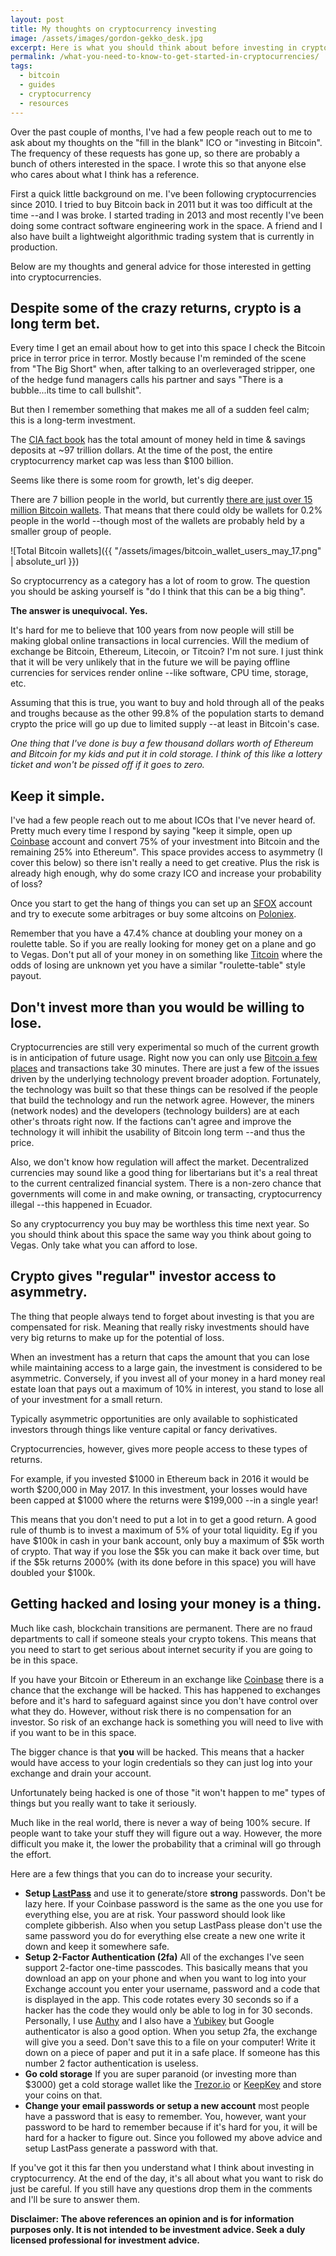 ```yaml
---
layout: post
title: My thoughts on cryptocurrency investing
image: /assets/images/gordon-gekko_desk.jpg
excerpt: Here is what you should think about before investing in cryptocurrencies
permalink: /what-you-need-to-know-to-get-started-in-cryptocurrencies/
tags:
  - bitcoin
  - guides
  - cryptocurrency
  - resources
---
```


Over the past couple of months, I've had a few people reach out to me to ask about my thoughts on the "fill in the blank" ICO or "investing in Bitcoin". The frequency of these requests has gone up, so there are probably a bunch of others interested in the space. I wrote this so that anyone else who cares about what I think has a reference.

First a quick little background on me. I've been following cryptocurrencies since 2010. I tried to buy Bitcoin back in 2011 but it was too difficult at the time --and I was broke. I started trading in 2013 and most recently I've been doing some contract software engineering work in the space. A friend and I also have built a lightweight algorithmic trading system that is currently in production.

Below are my thoughts and general advice for those interested in getting into cryptocurrencies.

## Despite some of the crazy returns, crypto is a long term bet.
Every time I get an email about how to get into this space I check the Bitcoin price in terror price in terror. Mostly because I'm reminded of the scene from "The Big Short" when, after talking to an overleveraged stripper, one of the hedge fund managers calls his partner and says "There is a bubble...its time to call bullshit".

But then I remember something that makes me all of a sudden feel calm; this is a long-term investment.

The [CIA fact book](https://www.cia.gov/library/Publications/the-world-factbook/rankorder/2215rank.html) has the total amount of money held in time & savings deposits at ~97 trillion dollars. At the time of the post, the entire cryptocurrency market cap was less than $100 billion.

Seems like there is some room for growth, let's dig deeper.

There are 7 billion people in the world, but currently [there are just over 15 million Bitcoin wallets](https://blockchain.info/charts/my-wallet-n-users). That means that there could oldy be wallets for 0.2% people in the world --though most of the wallets are probably held by a smaller group of people.

![Total Bitcoin wallets]({{ "/assets/images/bitcoin_wallet_users_may_17.png" | absolute_url }})

So cryptocurrency as a category has a lot of room to grow. The question you should be asking yourself is "do I think that this can be a big thing".

**The answer is unequivocal. Yes.**

It's hard for me to believe that 100 years from now people will still be making global online transactions in local currencies. Will the medium of exchange be Bitcoin, Ethereum, Litecoin, or Titcoin? I'm not sure. I just think that it will be very unlikely that in the future we will be paying offline currencies for services render online --like software, CPU time, storage, etc.

Assuming that this is true, you want to buy and hold through all of the peaks and troughs because as the other 99.8% of the population starts to demand crypto the price will go up due to limited supply --at least in Bitcoin's case.

*One thing that I've done is buy a few thousand dollars worth of Ethereum and Bitcoin for my kids and put it in cold storage. I think of this like a lottery ticket and won't be pissed off if it goes to zero.*

## Keep it simple.
I've had a few people reach out to me about ICOs that I've never heard of. Pretty much every time I respond by saying "keep it simple, open up [Coinbase](https://www.coinbase.com) account and convert 75% of your investment into Bitcoin and the remaining 25% into Ethereum". This space provides access to asymmetry (I cover this below) so there isn't really a need to get creative. Plus the risk is already high enough, why do some crazy ICO and increase your probability of loss?

Once you start to get the hang of things you can set up an [SFOX](https://www.sfox.com) account and try to execute some arbitrages or buy some altcoins on [Poloniex](https://poloniex.com).

Remember that you have a 47.4% chance at doubling your money on a roulette table. So if you are really looking for money get on a plane and go to Vegas. Don't put all of your money in on something like [Titcoin](https://en.wikipedia.org/wiki/Titcoin) where the odds of losing are unknown yet you have a similar "roulette-table" style payout.

## Don't invest more than you would be willing to lose.
Cryptocurrencies are still very experimental so much of the current growth is in anticipation of future usage. Right now you can only use [Bitcoin a few places](https://support.coinbase.com/customer/portal/articles/1834716-where-can-i-spend-bitcoins-) and transactions take 30 minutes. There are just a few of the issues driven by the underlying technology prevent broader adoption. Fortunately, the technology was built so that these things can be resolved if the people that build the technology and run the network agree. However, the miners (network nodes) and the developers (technology builders) are at each other's throats right now. If the factions can't agree and improve the technology it will inhibit the usability of Bitcoin long term --and thus the price.

Also, we don't know how regulation will affect the market. Decentralized currencies may sound like a good thing for libertarians but it's a real threat to the current centralized financial system. There is a non-zero chance that governments will come in and make owning, or transacting, cryptocurrency illegal --this happened in Ecuador.

So any cryptocurrency you buy may be worthless this time next year. So you should think about this space the same way you think about going to Vegas. Only take what you can afford to lose.

## Crypto gives "regular" investor access to asymmetry.
The thing that people always tend to forget about investing is that you are compensated for risk. Meaning that really risky investments should have very big returns to make up for the potential of loss.

When an investment has a return that caps the amount that you can lose while maintaining access to a large gain, the investment is considered to be asymmetric. Conversely, if you invest all of your money in a hard money real estate loan that pays out a maximum of 10% in interest, you stand to lose all of your investment for a small return.

Typically asymmetric opportunities are only available to sophisticated investors through things like venture capital or fancy derivatives.

Cryptocurrencies, however, gives more people access to these types of returns.

For example, if you invested $1000 in Ethereum back in 2016 it would be worth $200,000 in May 2017. In this investment, your losses would have been capped at $1000 where the returns were $199,000 --in a single year!

This means that you don't need to put a lot in to get a good return. A good rule of thumb is to invest a maximum of 5% of your total liquidity. Eg if you have $100k in cash in your bank account, only buy a maximum of $5k worth of crypto. That way if you lose the $5k you can make it back over time, but if the $5k returns 2000% (with its done before in this space) you will have doubled your $100k.

## Getting hacked and losing your money is a thing.
Much like cash, blockchain transitions are permanent. There are no fraud departments to call if someone steals your crypto tokens. This means that you need to start to get serious about internet security if you are going to be in this space.

If you have your Bitcoin or Ethereum in an exchange like [Coinbase](https://www.coingbase.com) there is a chance that the exchange will be hacked. This has happened to exchanges before and it's hard to safeguard against since you don't have control over what they do. However, without risk there is no compensation for an investor. So risk of an exchange hack is something you will need to live with if you want to be in this space.

The bigger chance is that **you** will be hacked. This means that a hacker would have access to your login credentials so they can just log into your exchange and drain your account.

Unfortunately being hacked is one of those "it won't happen to me" types of things but you really want to take it seriously.

Much like in the real world, there is never a way of being 100% secure. If people want to take your stuff they will figure out a way. However, the more difficult you make it, the lower the probability that a criminal will go through the effort.

Here are a few things that you can do to increase your security.

- **Setup [LastPass](https://www.lastpass.com/)** and use it to generate/store **strong** passwords. Don't be lazy here. If your Coinbase password is the same as the one you use for everything else, you are at risk. Your password should look like complete gibberish. Also when you setup LastPass please don't use the same password you do for everything else create a new one write it down and keep it somewhere safe.
- **Setup 2-Factor Authentication (2fa)** All of the exchanges I've seen support 2-factor one-time passcodes. This basically means that you download an app on your phone and when you want to log into your Exchange account you enter your username, password and a code that is displayed in the app. This code rotates every 30 seconds so if a hacker has the code they would only be able to log in for 30 seconds. Personally, I use [Authy](https://authy.com/) and I also have a [Yubikey](https://www.yubico.com) but Google authenticator is also a good option. When you setup 2fa, the exchange will give you a seed. Don't save this to a file on your computer! Write it down on a piece of paper and put it in a safe place. If someone has this number 2 factor authentication is useless.
- **Go cold storage** If you are super paranoid (or investing more than $3000) get a cold storage wallet like the [Trezor.io](https://trezor.io/) or [KeepKey](https://www.keepkey.com/) and store your coins on that.
- **Change your email passwords or setup a new account** most people have a password that is easy to remember. You, however, want your password to be hard to remember because if it's hard for you, it will be hard for a hacker to figure out. Since you followed my above advice and setup LastPass generate a password with that.

If you've got it this far then you understand what I think about investing in cryptocurrency. At the end of the day, it's all about what you want to risk do just be careful. If you still have any questions drop them in the comments and I'll be sure to answer them.

**Disclaimer: The above references an opinion and is for information purposes only. It is not intended to be investment advice. Seek a duly licensed professional for investment advice.**
